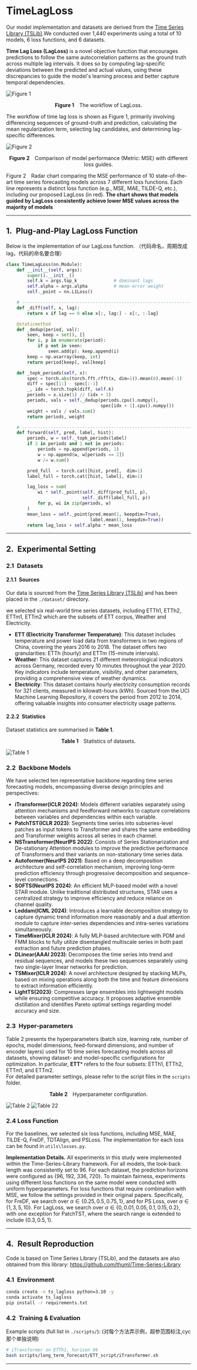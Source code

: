 # TimeLagLoss

Our model implementation and datasets are derived from the [Time Series Library (TSLib)](https://github.com/thuml/Time-Series-Library).We conducted over 1,440 experiments using a total of 10 models, 6 loss functions, and 6 datasets.

**Time Lag Loss (LagLoss)** is a novel objective function that encourages predictions to follow the same autocorrelation patterns as the ground truth across multiple lag intervals. It does so by computing lag-specific deviations between the predicted and actual values, using these discrepancies to guide the model's learning process and better capture temporal dependencies.

![Figure 1](./src/figure1.png)
<p align="center"><b>Figure&nbsp;1</b> The workflow of LagLoss.</p>

The workflow of time lag loss is shown as Figure 1, primarily involving differencing sequences of ground-truth and prediction, calculating the mean regularization term, selecting lag candidates, and determining lag-specific differences.

![Figure 2](./src/figure2.png)
<p align="center"><b>Figure&nbsp;2</b> Comparison of model performance (Metric: MSE) with different loss guides.</p>

Figure 2 Radar chart comparing the MSE performance of 10 state-of-the-art time series forecasting models across 7 different loss functions. Each line represents a distinct loss function (e.g., MSE, MAE, TILDE-Q, etc.), including our proposed LagLoss (in red). **The chart shows that models guided by LagLoss consistently achieve lower MSE values across the majority of models**

---

## 1. Plug-and-Play LagLoss Function
Below is the implementation of our LagLoss function.
（代码命名，周期改成lag，代码的命名要合理）
```python
class TimeLagLoss(nn.Module):
    def __init__(self, args):
        super().__init__()
        self.k = args.top_k              # dominant lags
        self.alpha = args.alpha          # mean‑error weight
        self._point = nn.L1Loss()

    # ----------------------------------------------------------------------
    def _diff(self, x, lag):
        return x if lag == 0 else x[:, lag:] - x[:, :-lag]

    @staticmethod
    def _dedup(period, val):
        seen, keep = set(), []
        for i, p in enumerate(period):
            if p not in seen:
                seen.add(p); keep.append(i)
        keep = np.asarray(keep, int)
        return period[keep], val[keep]

    def _topk_periods(self, x):
        spec = torch.abs(torch.fft.rfft(x, dim=1)).mean(0).mean(-1)
        diff = spec[1:] - spec[:-1]
        _, idx = torch.topk(diff, self.k)
        periods = x.size(1) // (idx + 1)
        periods, vals = self._dedup(periods.cpu().numpy(),
                                    spec[idx + 1].cpu().numpy())
        weight = vals / vals.sum()
        return periods, weight

    # ----------------------------------------------------------------------
    def forward(self, pred, label, hist):
        periods, w = self._topk_periods(label)
        if 2 in periods and 1 not in periods:
            periods = np.append(periods, 1)
            w = np.append(w, w[periods == 2])
            w /= w.sum()

        pred_full  = torch.cat([hist, pred],  dim=1)
        label_full = torch.cat([hist, label], dim=1)

        lag_loss = sum(
            wi * self._point(self._diff(pred_full, p),
                             self._diff(label_full, p))
            for p, wi in zip(periods, w)
        )
        mean_loss = self._point(pred.mean(1, keepdim=True),
                                label.mean(1, keepdim=True))
        return lag_loss + self.alpha * mean_loss
```

---

## 2. Experimental Setting

### 2.1 Datasets

#### 2.1.1 Sources  

Our data is sourced from the [Time Series Library (TSLib)](https://github.com/thuml/Time-Series-Library) and has been placed in the `./dataset/` directory.

we selected six real-world time series datasets, including ETTh1, ETTh2, ETTm1, ETTm2 which are the subsets of ETT corpus, Weather and Electricity.

- **ETT (Electricity Transformer Temperature)**: This dataset includes temperature and power load data from transformers in two regions of China, covering the years 2016 to 2018. The dataset offers two granularities: ETTh (hourly) and ETTm (15-minute intervals).
- **Weather**: This dataset captures 21 different meteorological indicators across Germany, recorded every 10 minutes throughout the year 2020. Key indicators include temperature, visibility, and other parameters, providing a comprehensive view of weather dynamics.
- **Electricity**: This dataset contains hourly electricity consumption records for 321 clients, measured in kilowatt-hours (kWh). Sourced from the UCI Machine Learning Repository, it covers the period from 2012 to 2014, offering valuable insights into consumer electricity usage patterns.

#### 2.2.2 Statistics  

Dataset statistics are summarised in **Table&nbsp;1**.

<p align="center"><b>Table&nbsp;1</b> Statistics of datasets.</p>

![Table 1](./src/table1.png)

### 2.2 Backbone Models  

We have selected ten representative backbone regarding time series forecasting models, encompassing diverse design principles and perspectives:

- **iTransformer(ICLR 2024)**: Models different variables separately using attention mechanisms and feedforward networks to capture correlations between variables and dependencies within each variable.
- **PatchTST(ICLR 2023)**: Segments time series into subseries-level patches as input tokens to Transformer and shares the same embedding and Transformer weights across all series in each channel.
- **NSTransformer(NeurIPS 2022)**: Consists of Series Stationarization and De-stationary Attention modules to improve the predictive performance of Transformers and their variants on non-stationary time series data.
- **Autoformer(NeurIPS 2021)**: Based on a deep decomposition architecture and self-correlation mechanism, improving long-term prediction efficiency through progressive decomposition and sequence-level connections.
- **SOFTS(NeurIPS 2024)**: An efficient MLP-based model with a novel STAR module. Unlike traditional distributed structures, STAR uses a centralized strategy to improve efficiency and reduce reliance on channel quality.
- **Leddam(ICML 2024)**: Introduces a learnable decomposition strategy to capture dynamic trend information more reasonably and a dual attention module to capture inter-series dependencies and intra-series variations simultaneously.
- **TimeMixer(ICLR 2024)**: A fully MLP-based architecture with PDM and FMM blocks to fully utilize disentangled multiscale series in both past extraction and future prediction phases.
- **DLinear(AAAI 2023)**: Decomposes the time series into trend and residual sequences, and models these two sequences separately using two single-layer linear networks for prediction.
- **TSMixer(ICLR 2024)**: A novel architecture designed by stacking MLPs, based on mixing operations along both the time and feature dimensions to extract information efficiently.
- **LightTS(2023)**: Compresses large ensembles into lightweight models while ensuring competitive accuracy. It proposes adaptive ensemble distillation and identifies Pareto optimal settings regarding model accuracy and size.

### 2.3 Hyper‑parameters  

Table 2 presents the hyperparameters (batch size, learning rate, number of epochs, model dimensions, feed-forward dimensions, and number of encoder layers) used for 10 time series forecasting models across all datasets, showing dataset- and model-specific configurations for optimization. In particular, **ETT*** refers to the four subsets: ETTh1, ETTh2, ETTm1, and ETTm2.  
For detailed parameter settings, please refer to the script files in the `scripts` folder.



<p align="center"><b>Table&nbsp;2</b> Hyperparameter configuration.</p>

![Table 2](./src/table2.png)
![Table 22](./src/table22.png)


### 2.4 Loss Function
For the baselines, we selected six loss functions, including MSE, MAE, TILDE-Q, FreDF, TDTAlign, and PSLoss. The implementation for each loss can be found in `utils\losses.py`.

**Implementation Details.** All experiments in this study were implemented within the Time-Series-Library framework. For all models, the look-back length was consistently set to 96. For each dataset, the prediction horizons were configured as {96, 192, 336, 720}. To maintain fairness, experiments using different loss functions on the same model were conducted with uniform hyperparameters. For loss functions that require combination with MSE, we follow the settings provided in their original papers. Specifically, for FreDF, we search over $\alpha \in \{0.25, 0.5, 0.75, 1\}$, and for PS Loss, over $\alpha \in \{1, 3, 5, 10\}$. For LagLoss, we search over $\alpha \in \{0, 0.01, 0.05, 0.1, 0.15, 0.2\}$, with one exception for PatchTST, where the search range is extended to include $\{0.3, 0.5, 1\}$.


---

## 4. Result Reproduction

Code is based on Time Series Library (TSLib), and the datasets are also obtained from this library: https://github.com/thuml/Time-Series-Library

### 4.1 Environment  

```bash
conda create -n ts_lagloss python=3.10 -y
conda activate ts_lagloss
pip install -r requirements.txt
```

### 4.2 Training & Evaluation  

Example scripts (full list in `./scripts/`): (对每个方法弄示例，超参范围标注,cyc那个单独说明)

```bash
# iTransformer on ETTh1, horizon 96
bash scripts/long_term_forecast/ETT_script/iTransformer.sh
```

---
